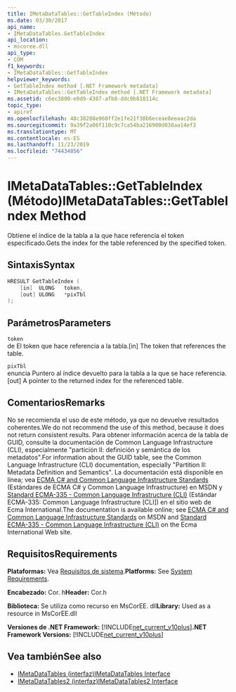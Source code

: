 ```yaml
---
title: IMetaDataTables::GetTableIndex (Método)
ms.date: 03/30/2017
api_name:
- IMetaDataTables.GetTableIndex
api_location:
- mscoree.dll
api_type:
- COM
f1_keywords:
- IMetaDataTables::GetTableIndex
helpviewer_keywords:
- GetTableIndex method [.NET Framework metadata]
- IMetaDataTables::GetTableIndex method [.NET Framework metadata]
ms.assetid: c6ec3800-e0d9-4387-afb8-ddc0b818114c
topic_type:
- apiref
ms.openlocfilehash: 48c38288e960ff2e1fe21f30b6eceae8eeaac2da
ms.sourcegitcommit: 9a39f2a06f110c9c7ca54ba216900d038aa14ef3
ms.translationtype: MT
ms.contentlocale: es-ES
ms.lasthandoff: 11/23/2019
ms.locfileid: "74434856"
---
```

# <a name="imetadatatablesgettableindex-method"></a><span data-ttu-id="68461-102">IMetaDataTables::GetTableIndex (Método)</span><span class="sxs-lookup"><span data-stu-id="68461-102">IMetaDataTables::GetTableIndex Method</span></span>
<span data-ttu-id="68461-103">Obtiene el índice de la tabla a la que hace referencia el token especificado.</span><span class="sxs-lookup"><span data-stu-id="68461-103">Gets the index for the table referenced by the specified token.</span></span>  
  
## <a name="syntax"></a><span data-ttu-id="68461-104">Sintaxis</span><span class="sxs-lookup"><span data-stu-id="68461-104">Syntax</span></span>  
  
```cpp  
HRESULT GetTableIndex (  
    [in]  ULONG   token,  
    [out] ULONG   *pixTbl  
);  
```  
  
## <a name="parameters"></a><span data-ttu-id="68461-105">Parámetros</span><span class="sxs-lookup"><span data-stu-id="68461-105">Parameters</span></span>  
 `token`  
 <span data-ttu-id="68461-106">de El token que hace referencia a la tabla.</span><span class="sxs-lookup"><span data-stu-id="68461-106">[in] The token that references the table.</span></span>  
  
 `pixTbl`  
 <span data-ttu-id="68461-107">enuncia Puntero al índice devuelto para la tabla a la que se hace referencia.</span><span class="sxs-lookup"><span data-stu-id="68461-107">[out] A pointer to the returned index for the referenced table.</span></span>  
  
## <a name="remarks"></a><span data-ttu-id="68461-108">Comentarios</span><span class="sxs-lookup"><span data-stu-id="68461-108">Remarks</span></span>  
 <span data-ttu-id="68461-109">No se recomienda el uso de este método, ya que no devuelve resultados coherentes.</span><span class="sxs-lookup"><span data-stu-id="68461-109">We do not recommend the use of this method, because it does not return consistent results.</span></span> <span data-ttu-id="68461-110">Para obtener información acerca de la tabla de GUID, consulte la documentación de Common Language Infrastructure (CLI), especialmente "partición II: definición y semántica de los metadatos".</span><span class="sxs-lookup"><span data-stu-id="68461-110">For information about the GUID table, see the Common Language Infrastructure (CLI) documentation, especially "Partition II: Metadata Definition and Semantics".</span></span> <span data-ttu-id="68461-111">La documentación está disponible en línea; vea [ECMA C# and Common Language Infrastructure Standards](https://go.microsoft.com/fwlink/?LinkID=99212) (Estándares de ECMA C# y Common Language Infrastructure) en MSDN y [Standard ECMA-335 - Common Language Infrastructure (CLI)](https://go.microsoft.com/fwlink/?LinkID=65552) (Estándar ECMA-335: Common Language Infrastructure [CLI]) en el sitio web de Ecma International.</span><span class="sxs-lookup"><span data-stu-id="68461-111">The documentation is available online; see [ECMA C# and Common Language Infrastructure Standards](https://go.microsoft.com/fwlink/?LinkID=99212) on MSDN and [Standard ECMA-335 - Common Language Infrastructure (CLI)](https://go.microsoft.com/fwlink/?LinkID=65552) on the Ecma International Web site.</span></span>  
  
## <a name="requirements"></a><span data-ttu-id="68461-112">Requisitos</span><span class="sxs-lookup"><span data-stu-id="68461-112">Requirements</span></span>  
 <span data-ttu-id="68461-113">**Plataformas:** Vea [Requisitos de sistema](../../../../docs/framework/get-started/system-requirements.md).</span><span class="sxs-lookup"><span data-stu-id="68461-113">**Platforms:** See [System Requirements](../../../../docs/framework/get-started/system-requirements.md).</span></span>  
  
 <span data-ttu-id="68461-114">**Encabezado:** Cor. h</span><span class="sxs-lookup"><span data-stu-id="68461-114">**Header:** Cor.h</span></span>  
  
 <span data-ttu-id="68461-115">**Biblioteca:** Se utiliza como recurso en MsCorEE. dll</span><span class="sxs-lookup"><span data-stu-id="68461-115">**Library:** Used as a resource in MsCorEE.dll</span></span>  
  
 <span data-ttu-id="68461-116">**Versiones de .NET Framework:** [!INCLUDE[net_current_v10plus](../../../../includes/net-current-v10plus-md.md)]</span><span class="sxs-lookup"><span data-stu-id="68461-116">**.NET Framework Versions:** [!INCLUDE[net_current_v10plus](../../../../includes/net-current-v10plus-md.md)]</span></span>  
  
## <a name="see-also"></a><span data-ttu-id="68461-117">Vea también</span><span class="sxs-lookup"><span data-stu-id="68461-117">See also</span></span>

- [<span data-ttu-id="68461-118">IMetaDataTables (interfaz)</span><span class="sxs-lookup"><span data-stu-id="68461-118">IMetaDataTables Interface</span></span>](../../../../docs/framework/unmanaged-api/metadata/imetadatatables-interface.md)
- [<span data-ttu-id="68461-119">IMetaDataTables2 (interfaz)</span><span class="sxs-lookup"><span data-stu-id="68461-119">IMetaDataTables2 Interface</span></span>](../../../../docs/framework/unmanaged-api/metadata/imetadatatables2-interface.md)
